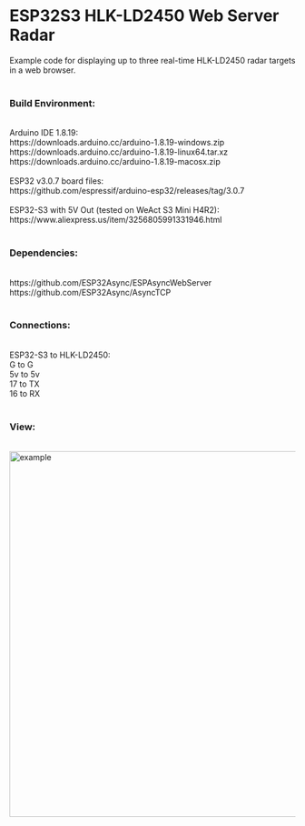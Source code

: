 # ESP32S3 HLK-LD2450 Web Server Radar
Example code for displaying up to three real-time HLK-LD2450 radar targets in a web browser.<br>
<br>
<H3>Build Environment:</H3><br>
Arduino IDE 1.8.19:<br>
https://downloads.arduino.cc/arduino-1.8.19-windows.zip<br>
https://downloads.arduino.cc/arduino-1.8.19-linux64.tar.xz<br>
https://downloads.arduino.cc/arduino-1.8.19-macosx.zip<br>
<br>
ESP32 v3.0.7 board files: <br>
https://github.com/espressif/arduino-esp32/releases/tag/3.0.7<br>
<br>
ESP32-S3 with 5V Out (tested on WeAct S3 Mini H4R2): <br>
https://www.aliexpress.us/item/3256805991331946.html<br>
<br>
<H3>Dependencies:</H3><br>
https://github.com/ESP32Async/ESPAsyncWebServer<br>
https://github.com/ESP32Async/AsyncTCP<br>
<br>
<H3>Connections:</H3><br>
ESP32-S3 to HLK-LD2450:<br>
G  to G<br>
5v to 5v<br>
17 to TX<br>
16 to RX<br>
<br>
<H3>View:</H3><br>
<img width="875" height="643" alt="example " src="https://github.com/user-attachments/assets/3df6b185-d6d3-4357-a8af-15009c12b9c2" />
